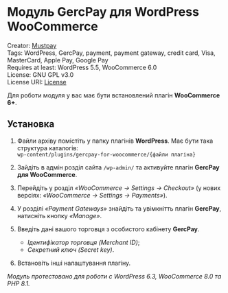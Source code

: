 # Модуль GercPay для WordPress WooCommerce

Creator: [Mustpay](https://mustpay.tech)<br>
Tags: WordPress, GercPay, payment, payment gateway, credit card, Visa, MasterCard, Apple Pay, Google Pay<br>
Requires at least: WordPress 5.5, WooCommerce 6.0<br>
License: GNU GPL v3.0<br>
License URI: [License](https://opensource.org/licenses/GPL-3.0)

Для роботи модуля у вас має бути встановлений плагін **WooCommerce 6+**.

## Установка

1. Файли архіву помістіть у папку плагінів **WordPress**. Має бути така структура каталогів:<br>
   `wp-content/plugins/gercpay-for-woocommerce/{файли плагіна}`

2. Зайдіть в адмін розділ сайта `/wp-admin/` та активуйте плагін **GercPay для WooCommerce**.

3. Перейдіть у розділ *«WooCommerce -> Settings -> Checkout»* (у нових версіях: *«WooCommerce -> Settings -> Payments»*).

4. У розділі *«Payment Gateways»* знайдіть та увімкнітть плагін **GercPay**, натисніть кнопку *«Manage»*.

5. Введіть дані вашого торговця з особистого кабінету **GercPay**.
   - *Ідентифікатор торговця (Merchant ID)*;
   - *Секретний ключ (Secret key)*.

6. Встановіть інші налаштування плагіну.

*Модуль протестовано для роботи с WordPress 6.3, WooCommerce 8.0 та PHP 8.1.*
